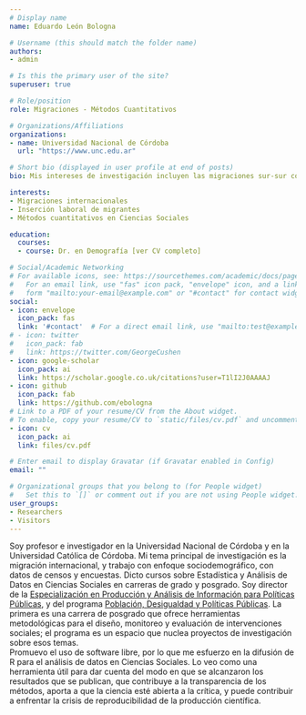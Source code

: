 ```yaml
---
# Display name
name: Eduardo León Bologna

# Username (this should match the folder name)
authors:
- admin

# Is this the primary user of the site?
superuser: true

# Role/position
role: Migraciones - Métodos Cuantitativos

# Organizations/Affiliations
organizations:
- name: Universidad Nacional de Córdoba
  url: "https://www.unc.edu.ar"

# Short bio (displayed in user profile at end of posts)
bio: Mis intereses de investigación incluyen las migraciones sur-sur con enfoque sociodemográfico, la enseñanza de la Estadística y el Análisis de Datos en Ciencias Sociales.

interests:
- Migraciones internacionales  
- Inserción laboral de migrantes  
- Métodos cuantitativos en Ciencias Sociales  

education:
  courses:
  - course: Dr. en Demografía [ver CV completo]

# Social/Academic Networking
# For available icons, see: https://sourcethemes.com/academic/docs/page-builder/#icons
#   For an email link, use "fas" icon pack, "envelope" icon, and a link in the
#   form "mailto:your-email@example.com" or "#contact" for contact widget.
social:
- icon: envelope
  icon_pack: fas
  link: '#contact'  # For a direct email link, use "mailto:test@example.org".
# - icon: twitter
#   icon_pack: fab
#   link: https://twitter.com/GeorgeCushen
- icon: google-scholar
  icon_pack: ai
  link: https://scholar.google.co.uk/citations?user=T1lI2J0AAAAJ
- icon: github
  icon_pack: fab
  link: https://github.com/ebologna
# Link to a PDF of your resume/CV from the About widget.
# To enable, copy your resume/CV to `static/files/cv.pdf` and uncomment the lines below.
- icon: cv
  icon_pack: ai
  link: files/cv.pdf

# Enter email to display Gravatar (if Gravatar enabled in Config)
email: ""

# Organizational groups that you belong to (for People widget)
#   Set this to `[]` or comment out if you are not using People widget.
user_groups:
- Researchers
- Visitors
---
```


Soy profesor e investigador en la Universidad Nacional de Córdoba y en la Universidad Católica de Córdoba. Mi tema principal de investigación es la migración internacional, y trabajo con enfoque sociodemográfico, con datos de censos y encuestas. Dicto cursos sobre Estadística y Análisis de Datos en Ciencias Sociales en carreras de grado y posgrado.
Soy director de la [Especialización en Producción y Análisis de Información para Políticas Públicas](http://sociales.unc.edu.ar/informacionparalaspolticaspublicas), y del programa [Población, Desigualdad y Políticas Públicas](http://pdypp.cea.unc.edu.ar/). La primera es una carrera de posgrado que ofrece herramientas metodológicas para el diseño, monitoreo y evaluación de intervenciones sociales; el programa es un espacio que nuclea proyectos de investigación sobre esos temas.  
Promuevo el uso de software libre, por lo que me esfuerzo en la difusión de R para el análisis de datos en Ciencias Sociales. Lo veo como una herramienta útil para dar cuenta del modo en que se alcanzaron los resultados que se publican, que contribuye a la transparencia de los métodos, aporta a que la ciencia esté abierta a la crítica, y puede contribuir a enfrentar la crisis de reproducibilidad de la producción científica.

